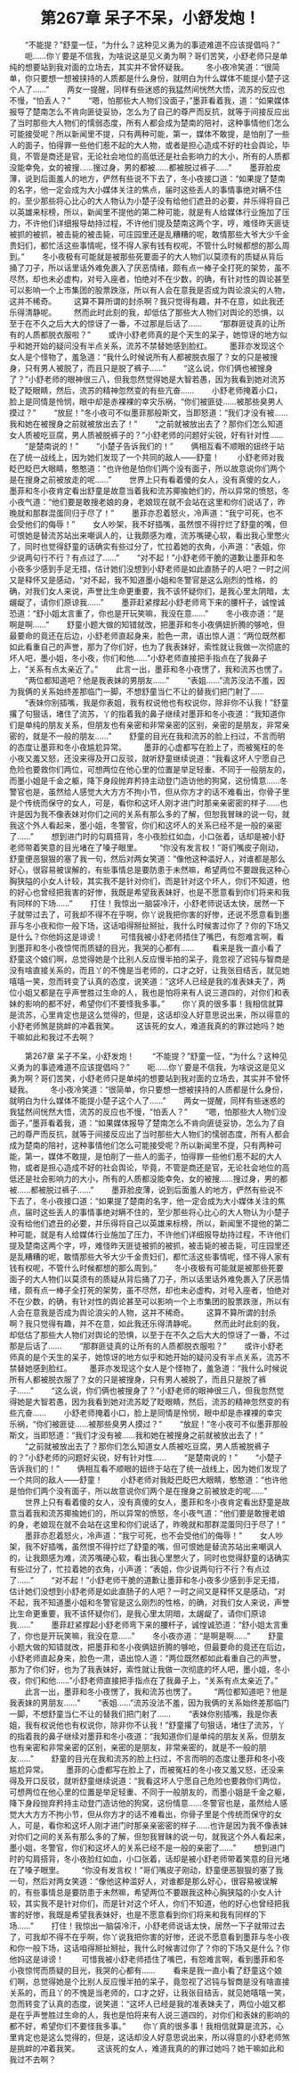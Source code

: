 # 　　第267章 呆子不呆，小舒发炮！
　　“不能提？”舒童一怔，“为什么？这种见义勇为的事迹难道不应该提倡吗？”
　　呃……你丫要是不信我，为啥说这是见义勇为啊？哥们苦笑，小舒老师只是单纯的想要站到我对面的立场去，其实并不曾怀疑我。
　　冬小夜冷笑道：“很简单，你只要想一想被挟持的人质都是什么身份，就明白为什么媒体不能提小楚子这个人了……”
　　两女一提醒，同样有些迷惑的我猛然间恍然大悟，流苏的反应也不慢，“怕丢人？”
　　“嗯，怕那些大人物们没面子，”墨菲看着我，道：“如果媒体报导了楚南怎么不肯向匪徒妥协，怎么为了自己的尊严而反抗，就等于间接反应出了当时那些大人物们的懦弱态度，所有人都会成为楚南的陪衬，这种事情他们怎么可能接受呢？所以新闻里不提，只有两种可能，第一，媒体不敢提，是怕削了一些人的面子，怕得罪一些他们惹不起的大人物，或者是担心造成不好的社会舆论，毕竟，不管是商还是官，无论社会地位的高低还是社会影响力的大小，所有的人质都没能幸免，女的被搜……搜过身，男的都被……都被脱过裤子……”
　　墨菲脸皮薄，说到后面羞人的地方，俨然有些说不下去了，冬小夜接口道：“如果提了楚南的名字，他一定会成为大小媒体关注的焦点，届时这些丢人的事情事绝对瞒不住的，至少那些将心比心的大人物认为小楚子没有给他们遮丑的必要，并乐得将自己以英雄来标榜，所以，新闻里不提他的第二种可能，就是有人给媒体行业施加了压力，不许他们详细报导劫持过程，不许他们提及楚南这两个字，哼，难怪昨天匪徒被抓的被抓，被击毙的被击毙，可庄园里还是乱糟糟的呢，敢情那些大爷大少千金贵妇们，都忙活这些事情呢，怪不得人家有钱有权呢，不管什么时候都想的那么周到。”
　　冬小夜极有可能就是被那些死要面子的大人物们以莫须有的质疑从背后捅了刀子，所以话里话外难免裹入了厌恶情绪，颇有点一棒子全打死的架势，虽不尽然，却也未必虚构，对号入座者，怕绝对不在少数，的确，有针对性的舆论甚至可以影响一个上市集团的股票跌涨，所以有人会在意我是否成为舆论浪尖的人物，这并不稀奇。
　　这算不算所谓的封杀啊？我只觉得有趣，并不在意，如此我还乐得清静呢。
　　然而此时此刻的我，却低估了那些大人物们对舆论的恐惧，以至于在不久之后大大的惊讶了一番，不过那是后话了……
　　“那群匪徒真的让所有的人质都脱衣服啦？”
　　或许小舒老师真的是个天生的呆子，她惊讶的地方似乎和她开始的疑问没有半点关系，流苏不禁替她感到脸红。
　　墨菲亦发现这个女人是个怪物了，羞急道：“我什么时候说所有人都被脱衣服了？女的只是被搜身，只有男人被脱了，而且只是脱了裤子……”
　　“这么说，你们俩也被搜身了？”小舒老师的眼神很三八，但我忽然觉得她是大智若愚，因为我看到她对流苏眨了眨眼睛，然后，流苏的精神忽然变的有些亢奋……
　　小舒老师掩着小口，脸上是同情是怜悯，眼中却是赤裸裸的幸灾乐祸，“你们被匪徒……被那些臭男人摸过？”
　　“放屁！”冬小夜可不似墨菲那般斯文，当即怒道：“我们才没有被……我和她在被搜身之前就被放出去了！”
　　“之前就被放出去了？那你们怎么知道女人质被吃豆腐，男人质被脱裤子的？”小舒老师的问题好尖锐，好有针对性……
　　“是楚南说的！”
　　“小楚子告诉我们的！”
　　俩相互看不顺眼的妞终于站在了统一战线上，因为她们发现了一个共同的敌人——舒童！
　　小舒老师对我眨巴眨巴大眼睛，憨憨道：“也许他是怕你们两个没有面子，所以故意说你们两个是在搜身之前被放走的呢……”
　　世界上只有看着傻的女人，没有真傻的女人，墨菲和冬小夜肯定看出舒童是故意当着我和流苏揶揄她们的，所以异常的愤怒，冬小夜气道：“他们要是敢搜老娘的身，老娘现在就不会站在这里和你们说话了，昨晚就和那群混蛋同归于尽了！”
　　墨菲亦忍着怒火，冷声道：“我宁可死，也不会受他们的侮辱！”
　　女人吵架，我不好插嘴，虽然恨不得拧烂了舒童的嘴，但可恨她是替流苏站出来嘲讽人的，让我颇感为难，流苏嘴硬心软，看出我心里憋火了，同时也觉得舒童的话确实有些过分了，忙拉着她的衣角，小声道：“表姐，你少说两句行不行？有点过了……”
　　“对不起！”小舒老师干脆的道歉让墨菲和冬小夜多少感到手足无措，估计她们没想到小舒老师是如此直肠子的人吧？一时之间又是释怀又是感动，“对不起，我不知道墨小姐和冬警官是这么刚烈的性格，的确，对我们女人来说，声誉比生命更重要，我不该怀疑你们，是我心里太阴暗，太龌龊了，请你们原谅我……”
　　墨菲赶紧撑起小舒老师弯下来的腰杆子，诚惶诚恐道：“舒小姐太言重了，你也是开玩笑嘛，我没在意……”
　　冬小夜亦道：“是啊是啊……”
　　舒童小题大做的知错就改，把墨菲和冬小夜俩妞折腾的够呛，但最要命的竟还在后边，小舒老师直起身来，脸色一肃，语出惊人道：“两位既然都如此看重自己的声誉，那为了你们好，也为了我表妹好，索性就让我做一次彻底的坏人吧，墨小姐，冬小夜，你们和他……”小舒老师直接把手指点在了我鼻子上，“关系有点太亲近了。”
　　此言一出，墨菲和冬小夜愣了，我和流苏也愣了。
　　“两位都知道吧？他是我表妹的男朋友……”
　　“表姐……”流苏没法不羞，因为我俩的关系始终差那临门一脚，不想舒童当仁不让的替我们把门射了……
　　“表妹你别插嘴，我是你表姐，我有权说他也有权说你，除非你不认我！”舒童撂了句狠话，堵住了流苏，丫的指着我的鼻子继续对墨菲和冬小夜道：“我知道你们是单纯的朋友关系，但朋友也有亲密和非常亲密的区别，亲密的是朋友，非常亲密的，就是不一般的朋友……”
　　舒童的目光在我和流苏的脸上扫过，不言而明的态度让墨菲和冬小夜尴尬异常。
　　墨菲的心虚都写在脸上了，而被冤枉的冬小夜又羞又怒，还没来得及开口反驳，就听舒童继续说道：“我看这坏人宁愿自己危险也要救你们两位，可想两位在他心里的位置是举足轻重、不同于一般朋友的，而墨小姐是千金之躯，降下身段抛弃矜持主动登门造访他的狗窝，这份情意……冬警官也是，虽然给人感觉大大方方不拘小节，但从你方才的话不难看出，你骨子里是个传统而保守的女人，可是，看你和这坏人刚才进门时那亲亲密密的样子……也许是因为我不像表妹对你们之间的关系有那么多的了解，但恕我冒昧的说一句，就我这个外人看起来，墨小姐，冬警官，你们和这坏人的关系已经不是一般的亲密了……”
　　想到进门时的勾肩搭背，冬小夜脸红如血，小口张着，话却是被小舒老师带着笑意的目光堵在了嗓子眼里。
　　“你没有发言权！”哥们嘴皮子刚动，舒童便恶狠狠的塞了我一句，然后对两女笑道：“像他这种滥好人，对谁都是那么好心，很容易被误解的，有些事情总是要防患于未然嘛，希望两位不要跟我这种心胸狭隘的小女人计较，其实我不是针对你们，而是针对这个坏人，你们不知道，他的好心也曾经把我害的好惨，我既是希望我表妹好，也是不愿意看到你们将来和我有同样的下场……”
　　打住！我惊出一脑袋冷汗，小舒老师说话太快，居然一下子就带过去了，可我却不得不在乎啊，你丫说我把你害的好惨，还说不愿意看到墨菲与冬小夜和你一般下场，这话咱得掰扯掰扯，我什么时候害过你了？你的下场又是什么？你他妈这是诽谤！
　　可惜我被小舒老师捂住了嘴巴，有怨难言啊，看到墨菲和冬小夜惊愕而质疑的目光，我哭的心都有……
　　看来是我一直小看了舒童这个娘们啊，总觉得她是个比别人反应慢半拍的呆子，竟忽视了迟钝与智商是没有啥直接关系的，而且丫的不愧是当老师的，口才之好，让我张目结舌，就见她嘻嘻一笑，忽而转变了认真的态度，说笑道：“这坏人已经是我的准表妹夫了，两位小姐又都是在乎声誉胜过生命的人，我也是怕将来有人说三道四的，对你们和表妹的影响的都不好，希望你们不要怪我多事。”
　　你丫真的很多事！我相信就算是流苏，心里肯定也是这么觉得的，但是，这话却没人好意思说出来，所以得意的小舒老师煞是挑衅的冲着我笑。
　　这该死的女人，难道我真的的罪过她吗？她干嘛如此和我过不去啊？

　　第267章 呆子不呆，小舒发炮！
　　“不能提？”舒童一怔，“为什么？这种见义勇为的事迹难道不应该提倡吗？”
　　呃……你丫要是不信我，为啥说这是见义勇为啊？哥们苦笑，小舒老师只是单纯的想要站到我对面的立场去，其实并不曾怀疑我。
　　冬小夜冷笑道：“很简单，你只要想一想被挟持的人质都是什么身份，就明白为什么媒体不能提小楚子这个人了……”
　　两女一提醒，同样有些迷惑的我猛然间恍然大悟，流苏的反应也不慢，“怕丢人？”
　　“嗯，怕那些大人物们没面子，”墨菲看着我，道：“如果媒体报导了楚南怎么不肯向匪徒妥协，怎么为了自己的尊严而反抗，就等于间接反应出了当时那些大人物们的懦弱态度，所有人都会成为楚南的陪衬，这种事情他们怎么可能接受呢？所以新闻里不提，只有两种可能，第一，媒体不敢提，是怕削了一些人的面子，怕得罪一些他们惹不起的大人物，或者是担心造成不好的社会舆论，毕竟，不管是商还是官，无论社会地位的高低还是社会影响力的大小，所有的人质都没能幸免，女的被搜……搜过身，男的都被……都被脱过裤子……”
　　墨菲脸皮薄，说到后面羞人的地方，俨然有些说不下去了，冬小夜接口道：“如果提了楚南的名字，他一定会成为大小媒体关注的焦点，届时这些丢人的事情事绝对瞒不住的，至少那些将心比心的大人物认为小楚子没有给他们遮丑的必要，并乐得将自己以英雄来标榜，所以，新闻里不提他的第二种可能，就是有人给媒体行业施加了压力，不许他们详细报导劫持过程，不许他们提及楚南这两个字，哼，难怪昨天匪徒被抓的被抓，被击毙的被击毙，可庄园里还是乱糟糟的呢，敢情那些大爷大少千金贵妇们，都忙活这些事情呢，怪不得人家有钱有权呢，不管什么时候都想的那么周到。”
　　冬小夜极有可能就是被那些死要面子的大人物们以莫须有的质疑从背后捅了刀子，所以话里话外难免裹入了厌恶情绪，颇有点一棒子全打死的架势，虽不尽然，却也未必虚构，对号入座者，怕绝对不在少数，的确，有针对性的舆论甚至可以影响一个上市集团的股票跌涨，所以有人会在意我是否成为舆论浪尖的人物，这并不稀奇。
　　这算不算所谓的封杀啊？我只觉得有趣，并不在意，如此我还乐得清静呢。
　　然而此时此刻的我，却低估了那些大人物们对舆论的恐惧，以至于在不久之后大大的惊讶了一番，不过那是后话了……
　　“那群匪徒真的让所有的人质都脱衣服啦？”
　　或许小舒老师真的是个天生的呆子，她惊讶的地方似乎和她开始的疑问没有半点关系，流苏不禁替她感到脸红。
　　墨菲亦发现这个女人是个怪物了，羞急道：“我什么时候说所有人都被脱衣服了？女的只是被搜身，只有男人被脱了，而且只是脱了裤子……”
　　“这么说，你们俩也被搜身了？”小舒老师的眼神很三八，但我忽然觉得她是大智若愚，因为我看到她对流苏眨了眨眼睛，然后，流苏的精神忽然变的有些亢奋……
　　小舒老师掩着小口，脸上是同情是怜悯，眼中却是赤裸裸的幸灾乐祸，“你们被匪徒……被那些臭男人摸过？”
　　“放屁！”冬小夜可不似墨菲那般斯文，当即怒道：“我们才没有被……我和她在被搜身之前就被放出去了！”
　　“之前就被放出去了？那你们怎么知道女人质被吃豆腐，男人质被脱裤子的？”小舒老师的问题好尖锐，好有针对性……
　　“是楚南说的！”
　　“小楚子告诉我们的！”
　　俩相互看不顺眼的妞终于站在了统一战线上，因为她们发现了一个共同的敌人——舒童！
　　小舒老师对我眨巴眨巴大眼睛，憨憨道：“也许他是怕你们两个没有面子，所以故意说你们两个是在搜身之前被放走的呢……”
　　世界上只有看着傻的女人，没有真傻的女人，墨菲和冬小夜肯定看出舒童是故意当着我和流苏揶揄她们的，所以异常的愤怒，冬小夜气道：“他们要是敢搜老娘的身，老娘现在就不会站在这里和你们说话了，昨晚就和那群混蛋同归于尽了！”
　　墨菲亦忍着怒火，冷声道：“我宁可死，也不会受他们的侮辱！”
　　女人吵架，我不好插嘴，虽然恨不得拧烂了舒童的嘴，但可恨她是替流苏站出来嘲讽人的，让我颇感为难，流苏嘴硬心软，看出我心里憋火了，同时也觉得舒童的话确实有些过分了，忙拉着她的衣角，小声道：“表姐，你少说两句行不行？有点过了……”
　　“对不起！”小舒老师干脆的道歉让墨菲和冬小夜多少感到手足无措，估计她们没想到小舒老师是如此直肠子的人吧？一时之间又是释怀又是感动，“对不起，我不知道墨小姐和冬警官是这么刚烈的性格，的确，对我们女人来说，声誉比生命更重要，我不该怀疑你们，是我心里太阴暗，太龌龊了，请你们原谅我……”
　　墨菲赶紧撑起小舒老师弯下来的腰杆子，诚惶诚恐道：“舒小姐太言重了，你也是开玩笑嘛，我没在意……”
　　冬小夜亦道：“是啊是啊……”
　　舒童小题大做的知错就改，把墨菲和冬小夜俩妞折腾的够呛，但最要命的竟还在后边，小舒老师直起身来，脸色一肃，语出惊人道：“两位既然都如此看重自己的声誉，那为了你们好，也为了我表妹好，索性就让我做一次彻底的坏人吧，墨小姐，冬小夜，你们和他……”小舒老师直接把手指点在了我鼻子上，“关系有点太亲近了。”
　　此言一出，墨菲和冬小夜愣了，我和流苏也愣了。
　　“两位都知道吧？他是我表妹的男朋友……”
　　“表姐……”流苏没法不羞，因为我俩的关系始终差那临门一脚，不想舒童当仁不让的替我们把门射了……
　　“表妹你别插嘴，我是你表姐，我有权说他也有权说你，除非你不认我！”舒童撂了句狠话，堵住了流苏，丫的指着我的鼻子继续对墨菲和冬小夜道：“我知道你们是单纯的朋友关系，但朋友也有亲密和非常亲密的区别，亲密的是朋友，非常亲密的，就是不一般的朋友……”
　　舒童的目光在我和流苏的脸上扫过，不言而明的态度让墨菲和冬小夜尴尬异常。
　　墨菲的心虚都写在脸上了，而被冤枉的冬小夜又羞又怒，还没来得及开口反驳，就听舒童继续说道：“我看这坏人宁愿自己危险也要救你们两位，可想两位在他心里的位置是举足轻重、不同于一般朋友的，而墨小姐是千金之躯，降下身段抛弃矜持主动登门造访他的狗窝，这份情意……冬警官也是，虽然给人感觉大大方方不拘小节，但从你方才的话不难看出，你骨子里是个传统而保守的女人，可是，看你和这坏人刚才进门时那亲亲密密的样子……也许是因为我不像表妹对你们之间的关系有那么多的了解，但恕我冒昧的说一句，就我这个外人看起来，墨小姐，冬警官，你们和这坏人的关系已经不是一般的亲密了……”
　　想到进门时的勾肩搭背，冬小夜脸红如血，小口张着，话却是被小舒老师带着笑意的目光堵在了嗓子眼里。
　　“你没有发言权！”哥们嘴皮子刚动，舒童便恶狠狠的塞了我一句，然后对两女笑道：“像他这种滥好人，对谁都是那么好心，很容易被误解的，有些事情总是要防患于未然嘛，希望两位不要跟我这种心胸狭隘的小女人计较，其实我不是针对你们，而是针对这个坏人，你们不知道，他的好心也曾经把我害的好惨，我既是希望我表妹好，也是不愿意看到你们将来和我有同样的下场……”
　　打住！我惊出一脑袋冷汗，小舒老师说话太快，居然一下子就带过去了，可我却不得不在乎啊，你丫说我把你害的好惨，还说不愿意看到墨菲与冬小夜和你一般下场，这话咱得掰扯掰扯，我什么时候害过你了？你的下场又是什么？你他妈这是诽谤！
　　可惜我被小舒老师捂住了嘴巴，有怨难言啊，看到墨菲和冬小夜惊愕而质疑的目光，我哭的心都有……
　　看来是我一直小看了舒童这个娘们啊，总觉得她是个比别人反应慢半拍的呆子，竟忽视了迟钝与智商是没有啥直接关系的，而且丫的不愧是当老师的，口才之好，让我张目结舌，就见她嘻嘻一笑，忽而转变了认真的态度，说笑道：“这坏人已经是我的准表妹夫了，两位小姐又都是在乎声誉胜过生命的人，我也是怕将来有人说三道四的，对你们和表妹的影响的都不好，希望你们不要怪我多事。”
　　你丫真的很多事！我相信就算是流苏，心里肯定也是这么觉得的，但是，这话却没人好意思说出来，所以得意的小舒老师煞是挑衅的冲着我笑。
　　这该死的女人，难道我真的的罪过她吗？她干嘛如此和我过不去啊？
